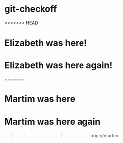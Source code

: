 # git-checkoff
<<<<<<< HEAD

# Elizabeth was here!

# Elizabeth was here again!
=======
# Martim was here
# Martim was here again
>>>>>>> origin/martim
